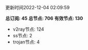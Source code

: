 更新时间2022-12-04 02:09:59

**总订阅: 45**
**总节点: 706**
**有效节点: 130**
- v2ray节点: 124
- ss节点: 2
- trojan节点: 4
